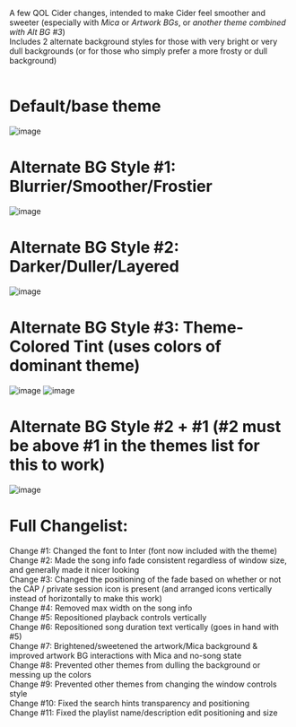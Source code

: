 A few QOL Cider changes, intended to make Cider feel smoother and sweeter (especially with *Mica* or *Artwork BGs*, or *another theme combined with Alt BG #3*)<br>
Includes 2 alternate background styles for those with very bright or very dull backgrounds (or for those who simply prefer a more frosty or dull background)<br>
<br>
# Default/base theme
![image](https://user-images.githubusercontent.com/23534814/170810208-0aa54fc8-7b79-4271-892c-d1fd6afee7af.png)
<br>
# Alternate BG Style #1: Blurrier/Smoother/Frostier<br>
![image](https://user-images.githubusercontent.com/23534814/171306957-66cc6d79-9bc4-472f-8be6-450484274f33.png)
<br>
# Alternate BG Style #2: Darker/Duller/Layered<br>
![image](https://user-images.githubusercontent.com/23534814/171307112-d38f5750-4813-41f2-a098-370eba875058.png)
<br>
# Alternate BG Style #3: Theme-Colored Tint (uses colors of dominant theme)<br>
![image](https://user-images.githubusercontent.com/23534814/171530049-4b7fbb6b-5347-4b2b-b142-1f3f17fabc65.png)
![image](https://user-images.githubusercontent.com/23534814/171528907-a1f8feea-4cd5-4c06-8290-e854f9f63d63.png)
<br>
# Alternate BG Style #2 + #1 (#2 must be above #1 in the themes list for this to work)
![image](https://user-images.githubusercontent.com/23534814/171307253-fbafee75-a17a-4ac8-b06b-e172a9b2e1e6.png)
<br>
# Full Changelist:
Change #1: Changed the font to Inter (font now included with the theme)<br>
Change #2: Made the song info fade consistent regardless of window size, and generally made it nicer looking<br>
Change #3: Changed the positioning of the fade based on whether or not the CAP / private session icon is present (and arranged icons vertically instead of horizontally to make this work)<br>
Change #4: Removed max width on the song info<br>
Change #5: Repositioned playback controls vertically<br>
Change #6: Repositioned song duration text vertically (goes in hand with #5)<br>
Change #7: Brightened/sweetened the artwork/Mica background & improved artwork BG interactions with Mica and no-song state<br>
Change #8: Prevented other themes from dulling the background or messing up the colors<br>
Change #9: Prevented other themes from changing the window controls style<br>
Change #10: Fixed the search hints transparency and positioning<br>
Change #11: Fixed the playlist name/description edit positioning and size